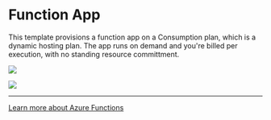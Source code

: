 # Function App

This template provisions a function app on a Consumption plan, which is a dynamic hosting plan. The app runs on demand and you're billed per execution, with no standing resource committment.

![](https://azurecomcdn.azureedge.net/cvt-d49e1b7812fb156a3d74b5723a95043aa707b7e51cfc9e4697dd420349f4008a/images/page/services/functions/value-prop-5.svg)

<img align="center" src="https://azurecomcdn.azureedge.net/cvt-d49e1b7812fb156a3d74b5723a95043aa707b7e51cfc9e4697dd420349f4008a/images/page/services/functions/value-prop-5.svg">

---

[Learn more about Azure Functions](https://azure.microsoft.com/en-us/services/functions/)
